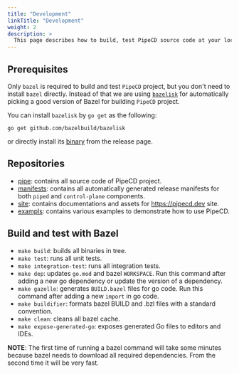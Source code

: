```yaml
---
title: "Development"
linkTitle: "Development"
weight: 2
description: >
  This page describes how to build, test PipeCD source code at your local environment.
---
```


## Prerequisites

Only `bazel` is required to build and test `PipeCD` project, but you don't need to install `bazel` directly.
Instead of that we are using [`bazelisk`](https://github.com/bazelbuild/bazelisk) for automatically picking a good version of Bazel for building `PipeCD` project.

You can install `bazelisk` by `go get` as the following:
```
go get github.com/bazelbuild/bazelisk
```

or directly install its [binary](https://github.com/bazelbuild/bazelisk/releases) from the release page.

## Repositories
- [pipe](https://github.com/pipe-cd/pipe): contains all source code of PipeCD project.
- [manifests](https://github.com/pipe-cd/manifests): contains all automatically generated release manifests for both `piped` and `control-plane` components.
- [site](https://github.com/pipe-cd/site): contains documentations and assets for https://pipecd.dev site.
- [exampls](https://github.com/pipe-cd/examples): contains various examples to demonstrate how to use PipeCD.

## Build and test with Bazel

- `make build`: builds all binaries in tree.
- `make test`: runs all unit tests.
- `make integration-test`: runs all integration tests.
- `make dep`: updates `go.mod` and bazel `WORKSPACE`. Run this command after adding a new go dependency or update the version of a dependency.
- `make gazelle`: generates `BUILD.bazel` files for go code. Run this command after adding a new `import` in go code.
- `make buildifier`: formats bazel BUILD and .bzl files with a standard convention.
- `make clean`: cleans all bazel cache.
- `make expose-generated-go`: exposes generated Go files to editors and IDEs.

**NOTE**: The first time of running a bazel command will take some minutes because bazel needs to download all required dependencies. From the second time it will be very fast.

